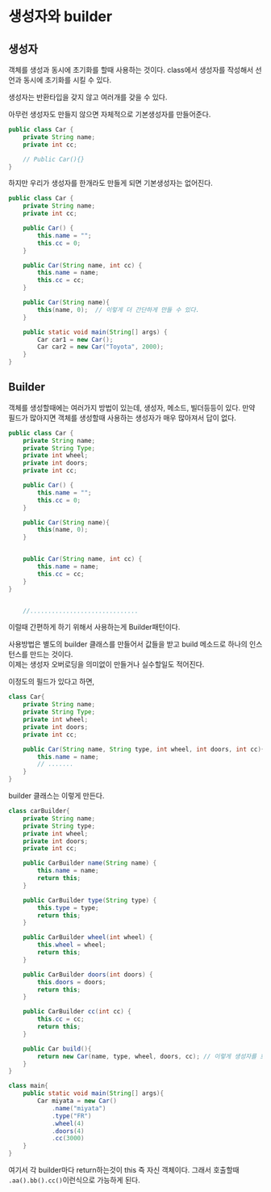 # 생성자와 builder

## 생성자
객체를 생성과 동시에 초기화를 할때 사용하는 것이다. class에서 생성자를 작성해서 선언과 동시에 초기화를 시킬 수 있다.

생성자는 반환타입을 갖지 않고 여러개를 갖을 수 있다.

아무런 생성자도 만들지 않으면 자체적으로 기본생성자를 만들어준다.
```java
public class Car {
    private String name;
    private int cc;

    // Public Car(){}
}
```
하지만 우리가 생성자를 한개라도 만들게 되면 기본생성자는 없어진다.

```java
public class Car {
    private String name;
    private int cc;

    public Car() {
        this.name = "";
        this.cc = 0;
    }

    public Car(String name, int cc) {
        this.name = name;
        this.cc = cc;
    }

    public Car(String name){
        this(name, 0);  // 이렇게 더 간단하게 만들 수 있다.
    }

    public static void main(String[] args) {
        Car car1 = new Car(); 
        Car car2 = new Car("Toyota", 2000);
    }
}

```

## Builder
객체를 생성할때에는 여러가지 방법이 있는데, 생성자, 메소드, 빌더등등이 있다.
만약 필드가 많아지면 객체를 생성할때 사용하는 생성자가 매우 많아져서 답이 없다.
```java
public class Car {
    private String name;
    private String Type;
    private int wheel;
    private int doors;
    private int cc;

    public Car() {
        this.name = "";
        this.cc = 0;
    }

    public Car(String name){
        this(name, 0);
    }


    public Car(String name, int cc) {
        this.name = name;
        this.cc = cc;
    }
}


    //..............................
```
이럴때 간편하게 하기 위해서 사용하는게 Builder패턴이다.

사용방법은 별도의 builder 클래스를 만들어서 값들을 받고 build 메소드로 하나의 인스턴스를 만드는 것이다.      
이제는 생성자 오버로딩을 의미없이 만들거나 실수할일도 적어진다.

이정도의 필드가 있다고 하면,
```java
class Car{
    private String name;
    private String Type;
    private int wheel;
    private int doors;
    private int cc;

    public Car(String name, String type, int wheel, int doors, int cc){
        this.name = name;
        // .......
    }
}
```

builder 클래스는 이렇게 만든다.
```java
class carBuilder{
    private String name;
    private String type;
    private int wheel;
    private int doors;
    private int cc;

    public CarBuilder name(String name) {
        this.name = name;
        return this;
    }

    public CarBuilder type(String type) {
        this.type = type;
        return this;
    }

    public CarBuilder wheel(int wheel) {
        this.wheel = wheel;
        return this;
    }

    public CarBuilder doors(int doors) {
        this.doors = doors;
        return this;
    }

    public CarBuilder cc(int cc) {
        this.cc = cc;
        return this;
    }

    public Car build(){
        return new Car(name, type, wheel, doors, cc); // 이렇게 생성자를 호출한다.
    }
}

class main{
    public static void main(String[] args){
        Car miyata = new Car()
            .name("miyata")
            .type("FR")
            .wheel(4)
            .doors(4)
            .cc(3000)
    }
}
```
여기서 각 builder마다 return하는것이 this 즉 자신 객체이다. 그래서 호출할때 ```.aa().bb().cc()```이런식으로 가능하게 된다.